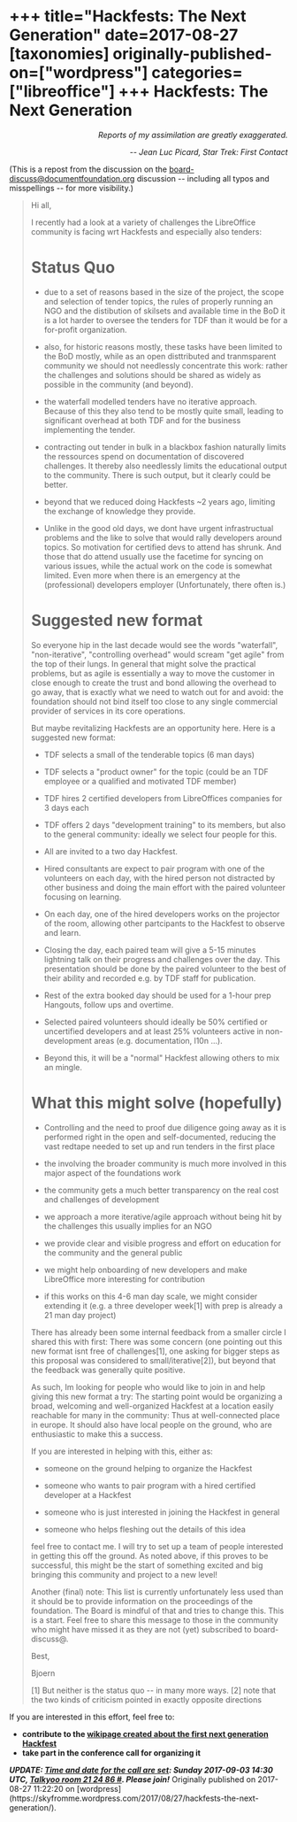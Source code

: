 +++
title="Hackfests: The Next Generation"
date=2017-08-27
[taxonomies]
originally-published-on=["wordpress"]
categories=["libreoffice"]
+++
Hackfests: The Next Generation
==============================

<p style="text-align:right;"><em>Reports of my assimilation are greatly exaggerated.</em></p>
<p style="text-align:right;"><em>-- Jean Luc Picard, Star Trek: First Contact</em></p>
(This is a repost from the discussion on the <a href="http://nabble.documentfoundation.org/Hackfests-the-next-generation-A-Call-To-Action-td4221150.html">board-discuss@documentfoundation.org</a> discussion -- including all typos and misspellings -- for more visibility.)
<blockquote>Hi all,

I recently had a look at a variety of challenges the LibreOffice community is facing wrt Hackfests and especially also tenders:

Status Quo
==========

- due to a set of reasons based in the size of the project, the scope and selection of tender topics, the rules of properly running an NGO and the distibution of skilsets and available time in the BoD it is a lot harder to oversee the tenders for TDF than it would be for a for-profit organization.

- also, for historic reasons mostly, these tasks have been limited to the BoD mostly, while as an open disttributed and tranmsparent community we should not needlessly concentrate this work: rather the challenges and solutions should be shared as widely as possible in the community (and beyond).

- the waterfall modelled tenders have no iterative approach. Because of this they also tend to be mostly quite small, leading to significant overhead at both TDF and for the business implementing the tender.

- contracting out tender in bulk in a blackbox fashion naturally limits the ressources spend on documentation of discovered challenges. It thereby also needlessly limits the educational output to the community. There is such output, but it clearly could be better.

- beyond that we reduced doing Hackfests ~2 years ago, limiting the exchange of knowledge they provide.

- Unlike in the good old days, we dont have urgent infrastructual problems and the like to solve that would rally developers around topics. So motivation for certified devs to attend has shrunk. And those that do attend usually use the facetime for syncing on various issues, while the actual work on the code is somewhat limited. Even more when there is an emergency at the (professional) developers employer (Unfortunately, there often is.)

Suggested new format
====================

So everyone hip in the last decade would see the words "waterfall", "non-iterative", "controlling overhead" would scream "get agile" from the top of their lungs. In general that might solve the practical problems, but as agile is essentially a way to move the customer in close enough to create the trust and bond allowing the overhead to go away, that is exactly what we need to watch out for and avoid: the foundation should not bind itself too close to any single commercial provider of services in its core operations.

But maybe revitalizing Hackfests are an opportunity here. Here is a suggested new format:

- TDF selects a small of the tenderable topics (6 man days)

- TDF selects a "product owner" for the topic (could be an TDF employee or a qualified and motivated TDF member)

- TDF hires 2 certified developers from LibreOffices companies for 3 days each

- TDF offers 2 days "development training" to its members, but also to the general community: ideally we select four people for this.

- All are invited to a two day Hackfest.

- Hired consultants are expect to pair program with one of the volunteers on each day, with the hired person not distracted by other business and doing the main effort with the paired volunteer focusing on learning.

- On each day, one of the hired developers works on the projector of the room, allowing other partcipants to the Hackfest to observe and learn.

- Closing the day, each paired team will give a 5-15 minutes lightning talk on their progress and challenges over the day. This presentation should be done by the paired volunteer to the best of their ability and recorded e.g. by TDF staff for publication.

- Rest of the extra booked day should be used for a 1-hour prep Hangouts, follow ups and overtime.

- Selected paired volunteers should ideally be 50% certified or uncertified developers and at least 25% volunteers active in non-development areas (e.g. documentation, l10n ...).

- Beyond this, it will be a "normal" Hackfest allowing others to mix an mingle.

What this might solve (hopefully)
=================================
- Controlling and the need to proof due diligence going away as it is performed right in the open and self-documented, reducing the vast redtape needed to set up and run tenders in the first place

- the involving the broader community is much more involved in this major aspect of the foundations work

- the community gets a much better transparency on the real cost and challenges
of development

- we approach a more iterative/agile approach without being hit by the challenges this usually implies for an NGO

- we provide clear and visible progress and effort on education for the community and the general public

- we might help onboarding of new developers and make LibreOffice more interesting for contribution

- if this works on this 4-6 man day scale, we might consider extending it (e.g. a three developer week[1] with prep is already a 21 man day project)

There has already been some internal feedback from a smaller circle I shared this with first: There was some concern (one pointing out this new format isnt free of challenges[1], one asking for bigger steps as this proposal was considered to small/iterative[2]), but beyond that the feedback was generally quite positive.

As such, Im looking for people who would like to join in and help giving this new format a try: The starting point would be organizing a broad, welcoming and well-organized Hackfest at a location easily reachable for many in the community: Thus at well-connected place in europe. It should also have local people on the ground, who are enthusiastic to make this a success.

If you are interested in helping with this, either as:

- someone on the ground helping to organize the Hackfest

- someone who wants to pair program with a hired certified developer at a Hackfest

- someone who is just interested in joining the Hackfest in general

- someone who helps fleshing out the details of this idea

feel free to contact me. I will try to set up a team of people interested in getting this off the ground. As noted above, if this proves to be successful, this might be the start of something excited and big bringing this community and project to a new level!

Another (final) note: This list is currently unfortunately less used than it should be to provide information on the proceedings of the foundation. The Board is mindful of that and tries to change this. This is a start. Feel free to share this message to those in the community who might have missed it as they are not (yet) subscribed to board-discuss@.

Best,

Bjoern

[1] But neither is the status quo -- in many more ways.
[2] note that the two kinds of criticism pointed in exactly opposite directions</blockquote>
If you are interested in this effort, feel free to:
<ul>
	<li><strong>contribute to the <a href="https://wiki.documentfoundation.org/Hackfests/HackfestTNG">wikipage created about the first next generation Hackfest</a></strong></li>
	<li><strong>take part in the conference call for organizing it</strong></li>
</ul>
<strong><em>UPDATE: <a href="http://nabble.documentfoundation.org/Hackfests-the-next-generation-A-Call-To-Action-tp4221150p4221618.html">Time and date for the call are set</a>: Sunday 2017-09-03 14:30 UTC, <a href="https://wiki.documentfoundation.org/Website/Talkyoo">Talkyoo room 21 24 86 #</a>. Please join!</em></strong>
Originally published on 2017-08-27 11:22:20 on [wordpress](https://skyfromme.wordpress.com/2017/08/27/hackfests-the-next-generation/).
